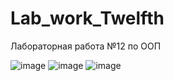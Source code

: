 # Lab_work_Twelfth
Лабораторная работа №12 по ООП

![image](https://user-images.githubusercontent.com/118682916/233429106-1ecbe54a-6f13-472a-9084-8ef3a12a067e.png)
![image](https://user-images.githubusercontent.com/118682916/233429197-3d839567-1773-4cca-a3f4-21f374297f8a.png)
![image](https://user-images.githubusercontent.com/118682916/233429258-3a355951-00f0-4421-b5aa-01555d0aa76d.png)
